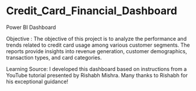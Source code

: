 # Credit_Card_Financial_Dashboard
Power BI Dashboard

Objective : The objective of this project is to analyze the performance and trends related to credit card usage among various customer segments. The reports provide insights into revenue generation, customer demographics, transaction types, and card categories.

Learning Source: I developed this dashboard based on instructions from a YouTube tutorial presented by Rishabh Mishra. Many thanks to Rishabh for his exceptional guidance!
